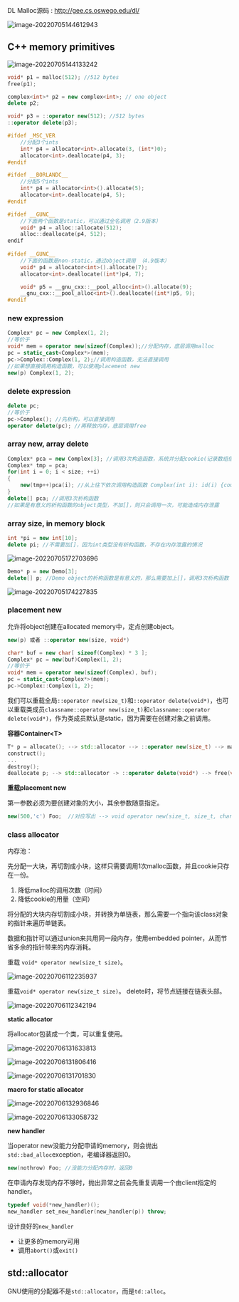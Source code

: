 DL Malloc源码 : http://gee.cs.oswego.edu/dl/

 

 ![image-20220705144612943](img/image-20220705144612943.png)

## C++ memory primitives

![image-20220705144133242](img/image-20220705144133242.png)

```c++
void* p1 = malloc(512); //512 bytes
free(p1);

complex<int>* p2 = new complex<int>; // one object
delete p2;

void* p3 = ::operator new(512); //512 bytes
::operator delete(p3);

#ifdef _MSC_VER
	//分配3个ints
	int* p4 = allocator<int>.allocate(3, (int*)0);
	allocator<int>.deallocate(p4, 3);
#endif

#ifdef __BORLANDC__
	//分配5个ints
	int* p4 = allocator<int>().allocate(5);
	allocator<int>.deallocate(p4, 5);
#endif

#ifdef __GUNC__
	//下面两个函数是static，可以通过全名调用（2.9版本）
	void* p4 = alloc::allocate(512);
	alloc::deallocate(p4, 512);
endif
    
#ifdef __GUNC__
	//下面的函数是non-static，通过object调用 （4.9版本）
	void* p4 = allocator<int>().allocate(7);
	allocator<int>.deallocate((int*)p4, 7);

	void* p5 = __gnu_cxx::__pool_alloc<int>().allocate(9);
    __gnu_cxx::__pool_alloc<int>().deallocate((int*)p5, 9);
#endif
```

### new expression

```c++
Complex* pc = new Complex(1, 2);
//等价于
void* mem = operator new(sizeof(Complex));//分配内存，底层调用malloc
pc = static_cast<Complex*>(mem);
pc->Complex::Complex(1, 2);//调用构造函数，无法直接调用
//如果想直接调用构造函数，可以使用placement new
new(p) Complex(1, 2);
```

### delete expression

```c++
delete pc;
//等价于
pc->Complex(); //先析构，可以直接调用
operator delete(pc); //再释放内存，底层调用free
```

### array new, array delete

```c++
Complex* pca = new Complex[3]; //调用3次构造函数，系统并分配cookie(记录数组信息，比如长度) + 数据
Complex* tmp = pca;
for(int i = 0; i < size; ++i)
{
    new(tmp++)pca(i); //从上往下依次调用构造函数 Complex(int i): id(i) {cout << i;}
}
delete[] pca; //调用3次析构函数
//如果是有意义的析构函数的object类型，不加[]，则只会调用一次，可能造成内存泄露
```

### array size, in memory block

```c++
int *pi = new int[10];
delete pi; //不需要加[]，因为int类型没有析构函数，不存在内存泄露的情况
```

 ![image-20220705172703696](img/image-20220705172703696.png)

```c++
Demo* p = new Demo[3];
delete[] p; //Demo object的析构函数是有意义的，那么需要加上[]，调用3次析构函数
```

 ![image-20220705174227835](img/image-20220705174227835.png)

### placement new

允许将object创建在allocated memory中，定点创建object。

```cpp
new(p) 或者 ::operator new(size, void*)
```

```cpp
char* buf = new char[ sizeof(Complex) * 3 ];
Complex* pc = new(buf)Complex(1, 2);
//等价于
void* mem = operator new(sizeof(Complex), buf);
pc = static_cast<Complex*>(mem);
pc->Complex::Complex(1, 2);
```

我们可以重载全局`::operator new(size_t)`和`::operator delete(void*)`，也可以重载类成员`classname::operator new(size_t)`和`classname::operator delete(void*)`，作为类成员默认是static，因为需要在创建对象之前调用。

**容器Container\<T>**

```cpp
T* p = allocate(); --> std::allocator --> ::operator new(size_t) --> malloc(size_t)
construct();
...
destroy();
deallocate p; --> std::allocator -> ::operator delete(void*) --> free(void*)
```



**重载placement new**

第一参数必须为要创建对象的大小，其余参数随意指定。

```cpp
new(500,'c') Foo;  //对应写出 --> void operator new(size_t, size_t, char){...}
```



### class allocator

内存池：

先分配一大块，再切割成小块，这样只需要调用1次malloc函数，并且cookie只存在一份。

1. 降低malloc的调用次数（时间）
2. 降低cookie的用量（空间）

将分配的大块内存切割成小块，并转换为单链表，那么需要一个指向该class对象的指针来遍历单链表。

数据和指针可以通过union来共用同一段内存，使用embedded pointer，从而节省多余的指针带来的内存消耗。

重载 `void* operator new(size_t size)`。

![image-20220706112235937](img/image-20220706112235937.png)

重载`void* operator new(size_t size)`。 delete时，将节点链接在链表头部。

 ![image-20220706112342194](img/image-20220706112342194.png)

**static allocator**

将allocator包装成一个类，可以重复使用。

![image-20220706131633813](img/image-20220706131633813.png)

 ![image-20220706131806416](img/image-20220706131806416.png)

 ![image-20220706131701830](img/image-20220706131701830.png)

**macro for static allocator**

![image-20220706132936846](img/image-20220706132936846.png)

 ![image-20220706133058732](img/image-20220706133058732.png)

**new handler**

当operator new没能力分配申请的memory，则会抛出`std::bad_alloc`exception，老编译器返回0。

```cpp
new(nothrow) Foo; //没能力分配内存时，返回0
```

在申请内存发现内存不够时，抛出异常之前会先重复调用一个由client指定的handler。

```cpp
typedef void(*new_handler)();
new_handler set_new_handler(new_handler(p)) throw;
```

设计良好的`new_handler`

+ 让更多的memory可用
+ 调用`abort()`或`exit()`

## std::allocator

GNU使用的分配器不是`std::allocator`，而是`td::alloc`。


